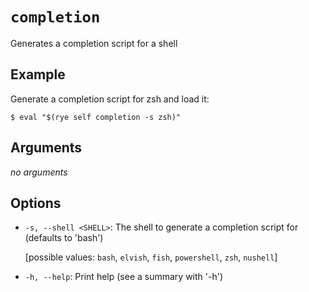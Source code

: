 # `completion`

Generates a completion script for a shell

## Example

Generate a completion script for zsh and load it:

```
$ eval "$(rye self completion -s zsh)"
```

## Arguments

_no arguments_
    
## Options

* `-s, --shell <SHELL>`: The shell to generate a completion script for (defaults to 'bash')

    [possible values: `bash`, `elvish`, `fish`, `powershell`, `zsh`, `nushell`]

* `-h, --help`: Print help (see a summary with '-h')
